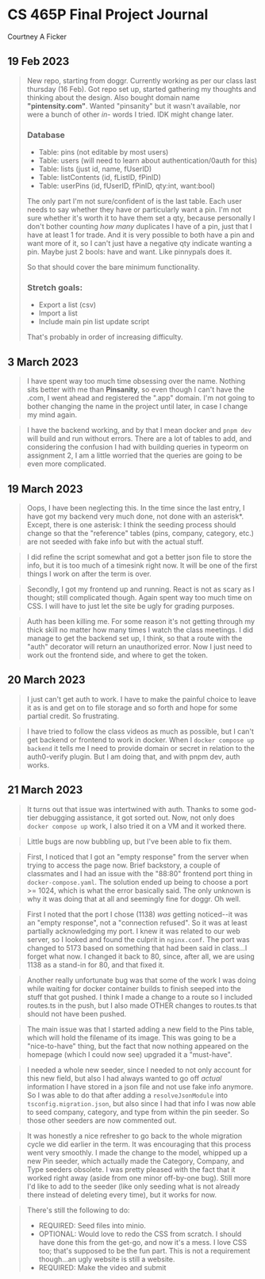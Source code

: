 # CS 465P Final Project Journal
  Courtney A Ficker


## 19 Feb 2023
> New repo, starting from doggr. Currently working as per our class last thursday (16 Feb). Got repo set up, started gathering my thoughts and thinking about the design. Also bought domain name **"pintensity.com"**. Wanted "pinsanity" but it wasn't available, nor were a bunch of other *in-* words I tried. IDK might change later.
> 
> ### Database
> * Table: pins (not editable by most users)
> * Table: users (will need to learn about authentication/0auth for this)
> * Table: lists (just id, name, fUserID)
> * Table: listContents (id, fListID, fPinID)
> * Table: userPins (id, fUserID, fPinID, qty:int, want:bool)
> 
> The only part I'm not sure/confident of is the last table. Each user needs to say whether they have or particularly want a pin. I'm not sure whether it's worth it to have them set a qty, because personally I don't bother counting *how many* duplicates I have of a pin, just that I have at least 1 for trade. And it is very possible to both have a pin and want more of it, so I can't just have a negative qty indicate wanting a pin. Maybe just 2 bools: have and want. Like pinnypals does it.
> 
> So that should cover the bare minimum functionality.
> ### Stretch goals:
> * Export a list (csv)
> * Import a list
> * Include main pin list update script
> 
> That's probably in order of increasing difficulty.

## 3 March 2023

> I have spent way too much time obsessing over the name. Nothing sits better with me than **Pinsanity**, so even though I can't have the .com, I went ahead and registered the ".app" domain. I'm not going to bother changing the name in the project until later, in case I change my mind again.

> I have the backend working, and by that I mean docker and `pnpm dev` will build and run without errors. There are a lot of tables to add, and considering the confusion I had with building queries in typeorm on assignment 2, I am a little worried that the queries are going to be even more complicated.

## 19 March 2023

> Oops, I have been neglecting this. In the time since the last entry, I have got my backend very much done, not done with an asterisk*. Except, there is one asterisk: I think the seeding process should change so that the "reference" tables (pins, company, category, etc.) are not seeded with fake info but with the actual stuff.

> I did refine the script somewhat and got a better json file to store the info, but it is too much of a timesink right now. It will be one of the first things I work on after the term is over.

> Secondly, I got my frontend up and running. React is not as scary as I thought; still complicated though. Again spent way too much time on CSS. I will have to just let the site be ugly for grading purposes.

> Auth has been killing me. For some reason it's not getting through my thick skill no matter how many times I watch the class meetings. I did manage to get the backend set up, I think, so that a route with the "auth" decorator will return an unauthorized error. Now I just need to work out the frontend side, and where to get the token.

## 20 March 2023

> I just can't get auth to work. I have to make the painful choice to leave it as is and get on to file storage and so forth and hope for some partial credit. So frustrating.

> I have tried to follow the class videos as much as possible, but I can't get backend or frontend to work in docker. When I `docker compose up backend` it tells me I need to provide domain or secret in relation to the auth0-verify plugin. But I am doing that, and with pnpm dev, auth works.

## 21 March 2023

> It turns out that issue was intertwined with auth. Thanks to some god-tier debugging assistance, it got sorted out. Now, not only does `docker compose up` work, I also tried it on a VM and it worked there.

> Little bugs are now bubbling up, but I've been able to fix them.

> First, I noticed that I got an "empty response" from the server when trying to access the page now. Brief backstory, a couple of classmates and I had an issue with the "88:80" frontend port thing in `docker-compose.yaml`. The solution ended up being to choose a port >= 1024, which is what the error basically said. The only unknown is why it was doing that at all and seemingly fine for doggr. Oh well.

> First I noted that the port I chose (1138) *was* getting noticed--it was an "empty response", not a "connection refused". So it was at least partially acknowledging my port. I knew it was related to our web server, so I looked and found the culprit in `nginx.conf`. The port was changed to 5173 based on something that had been said in class...I forget what now. I changed it back to 80, since, after all, we are using 1138 as a stand-in for 80, and that fixed it.

> Another really unfortunate bug was that some of the work I was doing while waiting for docker container builds to finish seeped into the stuff that got pushed. I think I made a change to a route so I included routes.ts in the push, but I also made OTHER changes to routes.ts that should not have been pushed.

> The main issue was that I started adding a new field to the Pins table, which will hold the filename of its image. This was going to be a "nice-to-have" thing, but the fact that now nothing appeared on the homepage (which I could now see) upgraded it a "must-have".

> I needed a whole new seeder, since I needed to not only account for this new field, but also I had always wanted to go off *actual* information I have stored in a json file and not use fake info anymore. So I was able to do that after adding a `resolveJsonModule` into `tsconfig.migration.json`, but also since I had that info I was now able to seed company, category, and type from within the pin seeder. So those other seeders are now commented out.

> It was honestly a nice refresher to go back to the whole migration cycle we did earlier in the term. It was encouraging that this process went very smoothly. I made the change to the model, whipped up a new Pin seeder, which actually made the Category, Company, and Type seeders obsolete. I was pretty pleased with the fact that it worked right away (aside from one minor off-by-one bug). Still more I'd like to add to the seeder (like only seeding what is not already there instead of deleting every time), but it works for now.

> There's still the following to do:
> * REQUIRED: Seed files into minio.
> * OPTIONAL: Would love to redo the CSS from scratch. I should have done this from the get-go, and now it's a mess. I love CSS too; that's supposed to be the fun part. This is not a requirement though...an ugly website is still a website.
> * REQUIRED: Make the video and submit
